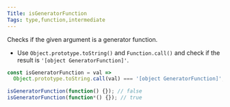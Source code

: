 ```yaml
---
Title: isGeneratorFunction
Tags: type,function,intermediate
---
```


Checks if the given argument is a generator function.

- Use `Object.prototype.toString()` and `Function.call()` and check if the result is `'[object GeneratorFunction]'`.

```js
const isGeneratorFunction = val =>
  Object.prototype.toString.call(val) === '[object GeneratorFunction]';
```

```js
isGeneratorFunction(function() {}); // false
isGeneratorFunction(function*() {}); // true
```
